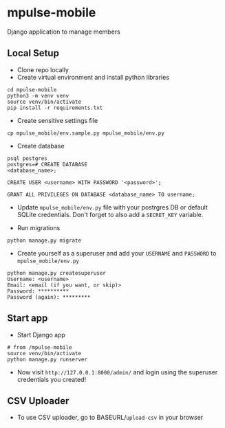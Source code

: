 # mpulse-mobile
Django application to manage members 

## Local Setup
 - Clone repo locally
 - Create virtual environment and install python libraries
```
cd mpulse-mobile
python3 -m venv venv
source venv/bin/activate
pip install -r requirements.txt
```
- Create sensitive settings file
```
cp mpulse_mobile/env.sample.py mpulse_mobile/env.py
```
- Create database 
```
psql postgres
postgres=# CREATE DATABASE
<database_name>;

CREATE USER <username> WITH PASSWORD '<password>';

GRANT ALL PRIVILEGES ON DATABASE <database_name> TO username;
```
- Update `mpulse_mobile/env.py` file with your postrgres DB or default SQLite credentials. Don't forget to also add a `SECRET_KEY` variable.

- Run migrations
```
python manage.py migrate
```
- Create yourself as a superuser and add your `USERNAME` and `PASSWORD` to `mpulse_mobile/env.py`
```
python manage.py createsuperuser
Username: <username>
Email: <email (if you want, or skip)>
Password: **********
Password (again): *********
```
## Start app
- Start Django app
```
# from /mpulse-mobile
source venv/bin/activate
python manage.py runserver
```
- Now visit `http://127.0.0.1:8000/admin/` and login using the superuser credentials you created! 



## CSV Uploader

- To use CSV uploader, go to BASEURL/`upload-csv` in your browser
